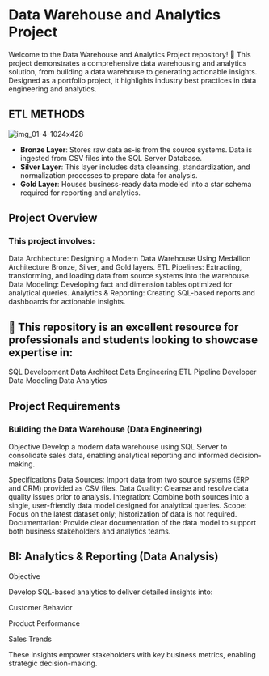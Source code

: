 # Data Warehouse and Analytics Project

Welcome to the Data Warehouse and Analytics Project repository! 🚀
This project demonstrates a comprehensive data warehousing and analytics solution, from building a data warehouse to generating actionable insights. Designed as a portfolio project, it highlights industry best practices in data engineering and analytics.

## ETL METHODS
![img_01-4-1024x428](https://github.com/user-attachments/assets/453f9b6f-0004-4f63-88ce-384c05ec8aec)

- **Bronze Layer**: Stores raw data as-is from the source systems. Data is ingested from CSV files into the SQL Server Database.
- **Silver Layer**: This layer includes data cleansing, standardization, and normalization processes to prepare data for analysis.
- **Gold Layer**: Houses business-ready data modeled into a star schema required for reporting and analytics.


## Project Overview
### This project involves:

Data Architecture: Designing a Modern Data Warehouse Using Medallion Architecture Bronze, Silver, and Gold layers.
ETL Pipelines: Extracting, transforming, and loading data from source systems into the warehouse.
Data Modeling: Developing fact and dimension tables optimized for analytical queries.
Analytics & Reporting: Creating SQL-based reports and dashboards for actionable insights.

## 🎯 This repository is an excellent resource for professionals and students looking to showcase expertise in:

SQL Development
Data Architect
Data Engineering
ETL Pipeline Developer
Data Modeling
Data Analytics

## Project Requirements
### Building the Data Warehouse (Data Engineering)
Objective
Develop a modern data warehouse using SQL Server to consolidate sales data, enabling analytical reporting and informed decision-making.

Specifications
Data Sources: Import data from two source systems (ERP and CRM) provided as CSV files.
Data Quality: Cleanse and resolve data quality issues prior to analysis.
Integration: Combine both sources into a single, user-friendly data model designed for analytical queries.
Scope: Focus on the latest dataset only; historization of data is not required.
Documentation: Provide clear documentation of the data model to support both business stakeholders and analytics teams.

## BI: Analytics & Reporting (Data Analysis)
Objective

Develop SQL-based analytics to deliver detailed insights into:

Customer Behavior

Product Performance

Sales Trends

These insights empower stakeholders with key business metrics, enabling strategic decision-making.

